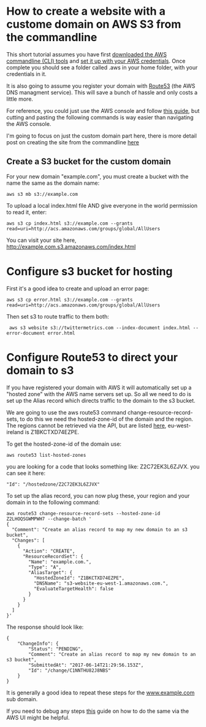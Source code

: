 
# How to create a website with a custome domain on AWS S3 from the commandline

This short tutorial assumes you have first [downloaded the AWS commandline (CLI) tools](http://docs.aws.amazon.com/cli/latest/userguide/installing.html) and [set it up with your AWS credentials](http://docs.aws.amazon.com/cli/latest/userguide/cli-chap-getting-started.html). Once complete you should see a folder called .aws in your home folder, with your credentials in it.

It is also going to assume you register your domain with [Route53](https://console.aws.amazon.com/route53/) (the AWS DNS managment service). This will save a bunch of hassle and only costs a little more.

For reference, you could just use the AWS console and follow [this guide](http://docs.aws.amazon.com/AmazonS3/latest/dev/website-hosting-custom-domain-walkthrough.html), but cutting and pasting the following commands is way easier than navigating the AWS console.

I'm going to focus on just the custom domain part here, there is more detail post on creating the site from the commandline [here](https://github.com/brianom/aws-create-s3-website-commandline)

## Create a S3 bucket for the custom domain

For your new domain "example.com", you must create a bucket with the name the same as the domain name:

    aws s3 mb s3://example.com

To upload a local index.html file AND give everyone in the world permission to read it, enter:

    aws s3 cp index.html s3://example.com --grants read=uri=http://acs.amazonaws.com/groups/global/AllUsers

You can visit your site here, http://example.com.s3.amazonaws.com/index.html

# Configure s3 bucket for hosting

First it's a good idea to create and upload an error page:

    aws s3 cp error.html s3://example.com --grants read=uri=http://acs.amazonaws.com/groups/global/AllUsers

Then set s3 to route traffic to them both:

     aws s3 website s3://twittermetrics.com --index-document index.html --error-document error.html

# Configure Route53 to direct your domain to s3

If you have registered your domain with AWS it will automatically set up a "hosted zone" with the AWS name servers set up. So all we need to do is set up the Alias record which directs traffic to the domain to the s3 bucket.

We are going to use the aws route53 command change-resource-record-sets, to do this we need the hosted-zone-id of the domain and the region. The regions cannot be retrieved via the API, but are listed [here](http://docs.aws.amazon.com/general/latest/gr/rande.html#s3_region), eu-west-ireland is Z1BKCTXD74EZPE.

To get the hosted-zone-id of the domain use:

    aws route53 list-hosted-zones

you are looking for a code that looks something like: Z2C72EK3L6ZJVX. you can see it here:

    "Id": "/hostedzone/Z2C72EK3L6ZJVX"

To set up the alias record, you can now plug these, your region and your domain in to the following command:

    aws route53 change-resource-record-sets --hosted-zone-id Z2LHOQSGWMPWH7 --change-batch '
    {
      "Comment": "Create an alias record to map my new domain to an s3 bucket",
      "Changes": [
        {
          "Action": "CREATE",
          "ResourceRecordSet": {
            "Name": "example.com.",
            "Type": "A",
            "AliasTarget": {
              "HostedZoneId": "Z1BKCTXD74EZPE",
              "DNSName": "s3-website-eu-west-1.amazonaws.com.",
              "EvaluateTargetHealth": false
            }
          }
        }
      ]
    }'

The response should look like:

    {
        "ChangeInfo": {
            "Status": "PENDING", 
            "Comment": "Create an alias record to map my new domain to an s3 bucket", 
            "SubmittedAt": "2017-06-14T21:29:56.153Z", 
            "Id": "/change/C1NNTHU82J8NBS"
        }
    }

It is generally a good idea to repeat these steps for the www.example.com sub domain.

If you need to debug any steps [this](http://docs.aws.amazon.com/AmazonS3/latest/dev/website-hosting-custom-domain-walkthrough.html) guide on how to do the same via the AWS UI might be helpful.
